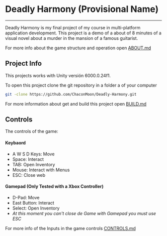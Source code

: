 # Deadly Harmony (Provisional Name)
---
Deadly Harmony is my final project of my course in multi-platform application development.
This project is a demo of a about of 8 minutes of a visual novel about a murder in the mansion of a famous guitarist.

For more info about  the game structure and operation open [ABOUT.md](https://github.com/ChaconMoon/Deadly-Harmony/blob/main/ABOUT.md)


## Project Info

This projects works with Unity versión 6000.0.24f1.

To open this project clone the git repository in a folder a of your computer

```bash
git -clone https://github.com/ChaconMoon/Deadly-Harmony.git
```

For more information about get and build this project open [BUILD.md](https://github.com/ChaconMoon/Deadly-Harmony/blob/main/BUILD.md)

## Controls

The controls of the game:

#### Keybaord

- A W S D Keys: Move
- Space: Interact
- TAB: Open Inventory
- Mouse: Interact with Menus
- ESC: Close web

#### Gamepad (Only Tested with a Xbox Controller)

- D-Pad: Move
- East Button: Interact
- Select: Open Inventory
-  _At this moment you can't close de Game with Gamepad you must use ESC_

For more info of the Inputs in the game controls [CONTROLS.md](https://github.com/ChaconMoon/Deadly-Harmony/blob/main/CONTROLS.md)
